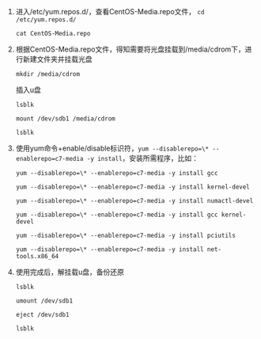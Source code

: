 1. 进入/etc/yum.repos.d/，查看CentOS-Media.repo文件，
   `cd /etc/yum.repos.d/`

   `cat CentOS-Media.repo`

2. 根据CentOS-Media.repo文件，得知需要将光盘挂载到/media/cdrom下，进行新建文件夹并挂载光盘

   `mkdir /media/cdrom`

   插入u盘

   `lsblk`

   `mount /dev/sdb1 /media/cdrom`

   `lsblk`

3. 使用yum命令+enable/disable标识符，`yum --disablerepo=\* --enablerepo=c7-media -y install`，安装所需程序，比如：

   `yum --disablerepo=\* --enablerepo=c7-media -y install gcc`

   `yum --disablerepo=\* --enablerepo=c7-media -y install kernel-devel`

   `yum --disablerepo=\* --enablerepo=c7-media -y install numactl-devel`

   `yum --disablerepo=\* --enablerepo=c7-media -y install gcc kernel-devel`

   `yum --disablerepo=\* --enablerepo=c7-media -y install pciutils`

   `yum --disablerepo=\* --enablerepo=c7-media -y install net-tools.x86_64`

4. 使用完成后，解挂载u盘，备份还原

   `lsblk`

   `umount /dev/sdb1`

   `eject /dev/sdb1`

   `lsblk`